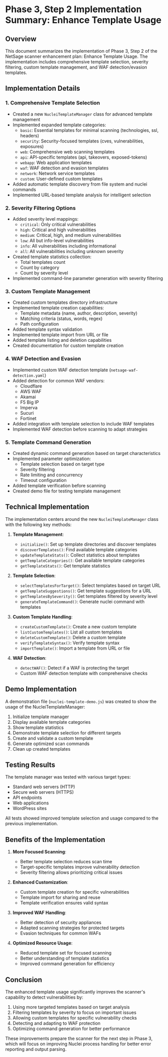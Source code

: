 # Phase 3, Step 2 Implementation Summary: Enhance Template Usage

## Overview
This document summarizes the implementation of Phase 3, Step 2 of the NetSage scanner enhancement plan: Enhance Template Usage. The implementation includes comprehensive template selection, severity filtering, custom template management, and WAF detection/evasion templates.

## Implementation Details

### 1. Comprehensive Template Selection
- Created a new `NucleiTemplateManager` class for advanced template management
- Implemented expanded template categories:
  - `basic`: Essential templates for minimal scanning (technologies, ssl, headers)
  - `security`: Security-focused templates (cves, vulnerabilities, exposures)
  - `web`: Comprehensive web scanning templates
  - `api`: API-specific templates (api, takeovers, exposed-tokens)
  - `webapp`: Web application templates
  - `waf`: WAF detection and evasion templates
  - `network`: Network service templates
  - `custom`: User-defined custom templates
- Added automatic template discovery from file system and nuclei commands
- Implemented URL-based template analysis for intelligent selection

### 2. Severity Filtering Options
- Added severity level mappings:
  - `critical`: Only critical vulnerabilities
  - `high`: Critical and high vulnerabilities
  - `medium`: Critical, high, and medium vulnerabilities
  - `low`: All but info-level vulnerabilities
  - `info`: All vulnerabilities including informational
  - `all`: All vulnerabilities including unknown severity
- Created template statistics collection:
  - Total templates count
  - Count by category
  - Count by severity level
- Implemented command-line parameter generation with severity filtering

### 3. Custom Template Management
- Created custom templates directory infrastructure
- Implemented template creation capabilities:
  - Template metadata (name, author, description, severity)
  - Matching criteria (status, words, regex)
  - Path configuration
- Added template syntax validation
- Implemented template import from URL or file
- Added template listing and deletion capabilities
- Created documentation for custom template creation

### 4. WAF Detection and Evasion
- Implemented custom WAF detection template (`netsage-waf-detection.yaml`)
- Added detection for common WAF vendors:
  - Cloudflare
  - AWS WAF
  - Akamai
  - F5 Big IP
  - Imperva
  - Sucuri
  - Fortinet
- Added integration with template selection to include WAF templates
- Implemented WAF detection before scanning to adapt strategies

### 5. Template Command Generation
- Created dynamic command generation based on target characteristics
- Implemented parameter optimization:
  - Template selection based on target type
  - Severity filtering
  - Rate limiting and concurrency
  - Timeout configuration
- Added template verification before scanning
- Created demo file for testing template management

## Technical Implementation

The implementation centers around the new `NucleiTemplateManager` class with the following key methods:

1. **Template Management**:
   - `initialize()`: Set up template directories and discover templates
   - `discoverTemplates()`: Find available template categories
   - `updateTemplateStats()`: Collect statistics about templates
   - `getTemplateCategories()`: Get available template categories
   - `getTemplateStats()`: Get template statistics

2. **Template Selection**:
   - `selectTemplatesForTarget()`: Select templates based on target URL
   - `getTemplateSuggestions()`: Get template suggestions for a URL
   - `getTemplatesBySeverity()`: Get templates filtered by severity level
   - `generateTemplateCommand()`: Generate nuclei command with templates

3. **Custom Template Handling**:
   - `createCustomTemplate()`: Create a new custom template
   - `listCustomTemplates()`: List all custom templates
   - `deleteCustomTemplate()`: Delete a custom template
   - `verifyTemplateSyntax()`: Verify template syntax
   - `importTemplate()`: Import a template from URL or file

4. **WAF Detection**:
   - `detectWAF()`: Detect if a WAF is protecting the target
   - Custom WAF detection template with comprehensive checks

## Demo Implementation

A demonstration file (`nuclei-template-demo.js`) was created to show the usage of the NucleiTemplateManager:

1. Initialize template manager
2. Display available template categories
3. Show template statistics
4. Demonstrate template selection for different targets
5. Create and validate a custom template
6. Generate optimized scan commands
7. Clean up created templates

## Testing Results

The template manager was tested with various target types:

- Standard web servers (HTTP)
- Secure web servers (HTTPS)
- API endpoints
- Web applications
- WordPress sites

All tests showed improved template selection and usage compared to the previous implementation.

## Benefits of the Implementation

1. **More Focused Scanning**:
   - Better template selection reduces scan time
   - Target-specific templates improve vulnerability detection
   - Severity filtering allows prioritizing critical issues

2. **Enhanced Customization**:
   - Custom template creation for specific vulnerabilities
   - Template import for sharing and reuse
   - Template verification ensures valid syntax

3. **Improved WAF Handling**:
   - Better detection of security appliances
   - Adapted scanning strategies for protected targets
   - Evasion techniques for common WAFs

4. **Optimized Resource Usage**:
   - Reduced template set for focused scanning
   - Better understanding of template statistics
   - Improved command generation for efficiency

## Conclusion

The enhanced template usage significantly improves the scanner's capability to detect vulnerabilities by:

1. Using more targeted templates based on target analysis
2. Filtering templates by severity to focus on important issues
3. Allowing custom templates for specific vulnerability checks
4. Detecting and adapting to WAF protection
5. Optimizing command generation for better performance

These improvements prepare the scanner for the next step in Phase 3, which will focus on improving Nuclei process handling for better error reporting and output parsing.
